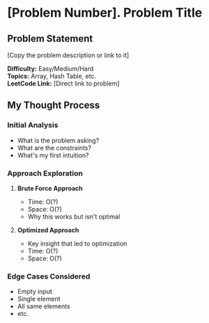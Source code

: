 # [Problem Number]. Problem Title

## Problem Statement

[Copy the problem description or link to it]

**Difficulty:** Easy/Medium/Hard  
**Topics:** Array, Hash Table, etc.  
**LeetCode Link:** [Direct link to problem]

## My Thought Process

### Initial Analysis

- What is the problem asking?
- What are the constraints?
- What's my first intuition?

### Approach Exploration

1. **Brute Force Approach**

   - Time: O(?)
   - Space: O(?)
   - Why this works but isn't optimal

2. **Optimized Approach**
   - Key insight that led to optimization
   - Time: O(?)
   - Space: O(?)

### Edge Cases Considered

- Empty input
- Single element
- All same elements
- etc.
